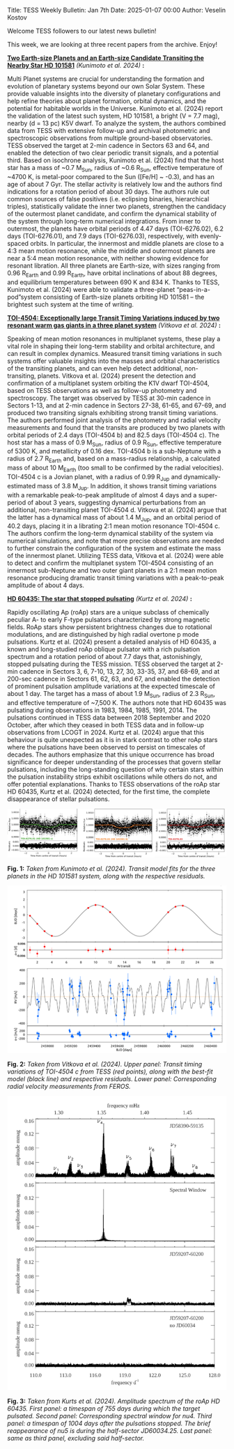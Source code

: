Title: TESS Weekly Bulletin: Jan 7th
Date: 2025-01-07 00:00
Author: Veselin Kostov

Welcome TESS followers to our latest news bulletin!

This week, we are looking at three recent papers from the archive. Enjoy!

**[Two Earth-size Planets and an Earth-size Candidate Transiting the Nearby Star HD 101581](https://arxiv.org/abs/2412.08863)** *(Kunimoto et al. 2024)* **:**

Multi Planet systems are crucial for understanding the formation and evolution of planetary systems beyond our own Solar System. These provide valuable insights into the diversity of planetary configurations and help refine theories about planet formation, orbital dynamics, and the potential for habitable worlds in the Universe. Kunimoto et al. (2024) report the validation of the latest such system, HD 101581, a bright (V = 7.7 mag), nearby (d = 13 pc) K5V dwarf. To analyze the system, the authors combined data from TESS with extensive follow-up and archival photometric and spectroscopic observations from multiple ground-based observatories. TESS observed the target at 2-min cadence in Sectors 63 and 64, and enabled the detection of two clear periodic transit signals, and a potential third. Based on isochrone analysis, Kunimoto et al. (2024) find that the host star has a mass of ~0.7 M<sub>Sun</sub>, radius of ~0.6 R<sub>Sun</sub>, effective temperature of ~4700 K, is metal-poor compared to the Sun ([Fe/H] ~ -0.3), and has an age of about 7 Gyr. The stellar activity is relatively low and the authors find indications for a rotation period of about 30 days. The authors rule out common sources of false positives (i.e. eclipsing binaries, hierarchical triples), statistically validate the inner two planets, strengthen the candidacy of the outermost planet candidate, and confirm the dynamical stability of the system through long-term numerical integrations. From inner to outermost, the planets have orbital periods of 4.47 days (TOI-6276.02), 6.2 days (TOI-6276.01), and 7.9 days (TOI-6276.03), respectively, with evenly-spaced orbits. In particular, the innermost and middle planets are close to a 4:3 mean motion resonance, while the middle and outermost planets are near a 5:4 mean motion resonance, with neither showing evidence for resonant libration. All three planets are Earth-size, with sizes ranging from 0.96 R<sub>Earth</sub> and 0.99 R<sub>Earth</sub>, have orbital inclinations of about 88 degrees, and equilibrium temperatures between 690 K and 834 K. Thanks to TESS, Kunimoto et al. (2024) were able to validate a three-planet “peas-in-a-pod”system consisting of Earth-size planets orbiting HD 101581 – the brightest such system at the time of writing.  




**[TOI-4504: Exceptionally large Transit Timing Variations induced by two resonant warm gas giants in a three planet system](https://arxiv.org/abs/2412.05609)** *(Vitkova et al. 2024)* **:**

Speaking of mean motion resonances in multiplanet systems, these play a vital role in shaping their long-term stability and orbital architecture, and can result in complex dynamics. Measured transit timing variations in such systems offer valuable insights into the masses and orbital characteristics of the transiting planets, and can even help detect additional, non-transiting, planets. Vitkova et al. (2024) present the detection and confirmation of a multiplanet system orbiting the K1V dwarf TOI-4504, based on TESS observations as well as follow-up photometry and spectroscopy. The target was observed by TESS at 30-min cadence in Sectors 1-13, and at 2-min cadence in Sectors 27-38, 61-65, and 67-69, and produced two transiting signals exhibiting strong transit timing variations. The authors performed joint analysis of the photometry and radial velocity measurements and found that the transits are produced by two planets with orbital periods of 2.4 days (TOI-4504 b) and 82.5 days (TOI-4504 c). The host star has a mass of 0.9 M<sub>Sun</sub>, radius of 0.9 R<sub>Sun</sub>, effective temperature of 5300 K, and metallicity of 0.16 dex. TOI-4504 b is a sub-Neptune with a radius of 2.7 R<sub>Earth</sub> and, based on a mass-radius relationship, a calculated mass of about 10 M<sub>Earth</sub> (too small to be confirmed by the radial velocities). TOI-4504 c is a Jovian planet, with a radius of 0.99 R<sub>Jup</sub> and dynamically-estimated mass of 3.8 M<sub>Jup</sub>. In addition, it shows transit timing variations with a remarkable peak-to-peak amplitude of almost 4 days and a super-period of about 3 years, suggesting dynamical perturbations from an additional, non-transiting planet TOI-4504 d. Vitkova et al. (2024) argue that the latter has a dynamical mass of about 1.4 M<sub>Jup</sub>, and an orbital period of 40.2 days, placing it in a librating 2:1 mean motion resonance TOI-4504 c. The authors confirm the long-term dynamical stability of the system via numerical simulations, and note that more precise observations are needed to further constrain the configuration of the system and estimate the mass of the innermost planet. Utilizing TESS data, Vitkova et al. (2024) were able to detect and confirm the multiplanet system TOI-4504 consisting of an innermost sub-Neptune and two outer giant planets in a 2:1 mean motion resonance producing dramatic transit timing variations with a peak-to-peak amplitude of about 4 days. 


**[HD 60435: The star that stopped pulsating](https://arxiv.org/abs/2412.04840)** *(Kurtz et al. 2024)* **:**

Rapidly oscillating Ap (roAp) stars are a unique subclass of chemically peculiar A- to early F-type pulsators characterized by strong magnetic fields. RoAp stars show persistent brightness changes due to rotational modulations, and are distinguished by high radial overtone p mode pulsations. Kurtz et al. (2024) present a detailed analysis of HD 60435, a known and long-studied roAp oblique pulsator with a rich pulsation spectrum and a rotation period of about 7.7 days that, astonishingly, stopped pulsating during the TESS mission. TESS observed the target at 2-min cadence in Sectors 3, 6, 7-10, 13, 27, 30, 33-35, 37, and 68-69, and at 200-sec cadence in Sectors 61, 62, 63, and 67, and enabled the detection of prominent pulsation amplitude variations at the expected timescale of about 1 day. The target has a mass of about 1.9 M<sub>Sun</sub>, radius of 2.3 R<sub>Sun</sub>, and effective temperature of ~7,500 K. The authors note that HD 60435 was pulsating during observations in 1983, 1984, 1985, 1991, 2014. The pulsations continued in TESS data between 2018 September and 2020 October, after which they ceased in both TESS data and in follow-up observations from LCOGT in 2024. Kurtz et al. (2024) argue that this behaviour is quite unexpected as it is in stark contrast to other roAp stars where the pulsations have been observed to persist on timescales of decades. The authors emphasize that this unique occurrence has broad significance for deeper understanding of the processes that govern stellar pulsations, including the long-standing question of why certain stars within the pulsation instability strips exhibit oscillations while others do not, and offer potential explanations. Thanks to TESS observations of the roAp star HD 60435, Kurtz et al. (2024) detected, for the first time, the complete disappearance of stellar pulsations.

 
![Kunimoto2024](images/news/Kunimoto_2024_Fig7.png)

**Fig. 1:** *Taken from Kunimoto et al. (2024). Transit model fits for the three planets in the HD 101581 system, along with the respective residuals.*

![Vitkova2024](images/news/Vitkova_2024_Fig6.png)

**Fig. 2:** *Taken from Vitkova et al. (2024). Upper panel: Transit timing variations of TOI-4504 c from TESS (red points), along with the best-fit model (black line) and respective residuals. Lower panel: Corresponding radial velocity measurements from FEROS.*

![Kurtz2024](images/news/Kurts_2024_Fig3.png)

**Fig. 3:** *Taken from Kurts et al. (2024). Amplitude spectrum of the roAp HD 60435. First panel: a timespan of 755 days during which the target pulsated. Second panel: Corresponding spectral window for nu4. Third panel: a timespan of 1004 days after the pulsations stopped. The brief reappearance of nu5 is during the half-sector JD60034.25. Last panel: same as third panel, excluding said half-sector.*
